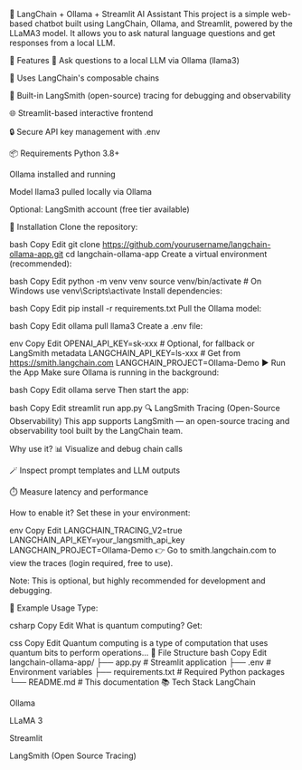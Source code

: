 🔗 LangChain + Ollama + Streamlit AI Assistant
This project is a simple web-based chatbot built using LangChain, Ollama, and Streamlit, powered by the LLaMA3 model. It allows you to ask natural language questions and get responses from a local LLM.

🚀 Features
🤖 Ask questions to a local LLM via Ollama (llama3)

🔗 Uses LangChain's composable chains

🧪 Built-in LangSmith (open-source) tracing for debugging and observability

🌐 Streamlit-based interactive frontend

🔒 Secure API key management with .env

📦 Requirements
Python 3.8+

Ollama installed and running

Model llama3 pulled locally via Ollama

Optional: LangSmith account (free tier available)

🧰 Installation
Clone the repository:

bash
Copy
Edit
git clone https://github.com/yourusername/langchain-ollama-app.git
cd langchain-ollama-app
Create a virtual environment (recommended):

bash
Copy
Edit
python -m venv venv
source venv/bin/activate  # On Windows use venv\Scripts\activate
Install dependencies:

bash
Copy
Edit
pip install -r requirements.txt
Pull the Ollama model:

bash
Copy
Edit
ollama pull llama3
Create a .env file:

env
Copy
Edit
OPENAI_API_KEY=sk-xxx       # Optional, for fallback or LangSmith metadata
LANGCHAIN_API_KEY=ls-xxx    # Get from https://smith.langchain.com
LANGCHAIN_PROJECT=Ollama-Demo
▶️ Run the App
Make sure Ollama is running in the background:

bash
Copy
Edit
ollama serve
Then start the app:

bash
Copy
Edit
streamlit run app.py
🔍 LangSmith Tracing (Open-Source Observability)
This app supports LangSmith — an open-source tracing and observability tool built by the LangChain team.

Why use it?
📊 Visualize and debug chain calls

🪄 Inspect prompt templates and LLM outputs

⏱️ Measure latency and performance

How to enable it?
Set these in your environment:

env
Copy
Edit
LANGCHAIN_TRACING_V2=true
LANGCHAIN_API_KEY=your_langsmith_api_key
LANGCHAIN_PROJECT=Ollama-Demo
👉 Go to smith.langchain.com to view the traces (login required, free to use).

Note: This is optional, but highly recommended for development and debugging.

🧪 Example Usage
Type:

csharp
Copy
Edit
What is quantum computing?
Get:

css
Copy
Edit
Quantum computing is a type of computation that uses quantum bits to perform operations...
📁 File Structure
bash
Copy
Edit
langchain-ollama-app/
├── app.py              # Streamlit application
├── .env                # Environment variables
├── requirements.txt    # Required Python packages
└── README.md           # This documentation
📚 Tech Stack
LangChain

Ollama

LLaMA 3

Streamlit

LangSmith (Open Source Tracing)

